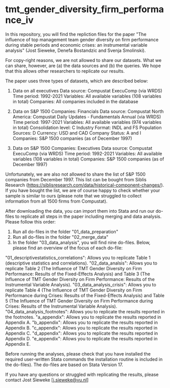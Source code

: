 # tmt_gender_diversity_firm_performance_iv
In this repository, you will find the repliction files for the paper "The influence of top management team gender diversity on firm performance during stable periods and economic crises: an instrumental variable analysis" (Jost Sieweke, Denefa Bostandzic and Svenja Smolinski). 

For copy-right reasons, we are not allowed to share our datasets. What we can share, however, are (a) the data sources and (b) the queries. We hope that this allows other researchers to replicate our results. 

The paper uses three types of datasets, which are described below:

1. Data on all executives
Data source: Compustat ExecuComp (via WRDS)
Time period: 1992-2021
Variables: All available variables (108 variables in total)
Companies: All companies included in the database

2. Data on S&P 1500 Companies: Financials
Data source: Compustat North America: Compustat Daily Updates - Fundamentals Annual (via WRDS)
Time period: 1997-2021
Variables: All available variables (974 variables in total)
Consolidation level: C
Industry Format: INDL and FS
Population Sources: D
Currency: USD and CAD
Company Status: A and I
Companies: S&P 1500 companies (as of December 1997)

3. Data on S&P 1500 Companies: Executives
Data source: Compustat ExecuComp (via WRDS)
Time period: 1992-2021
Variables: All available variables (108 variables in total)
Companies: S&P 1500 companies (as of December 1997)

Unfortunately, we are also not allowed to share the list of S&P 1500 companies from December 1997. This list can be bought from Siblis Research (https://siblisresearch.com/data/historical-component-changes/). If you have bought the list, we are of course happy to check whether your sample is similar to ours (please note that we struggled to collect information from all 1500 firms from Compustat).

After downloading the data, you can import them into Stata and run our do-files to replicate all steps in the paper including merging and data analysis. Please follow this order:

1. Run all do-files in the folder "01_data_preparation"
2. Run all do-files in the folder "02_merge_data"
3. In the folder "03_data_analysis", you will find nine do-files. Below, please find an overview of the focus of each do-file:

"01_descriptivestatistics_correlations": Allows you to replicate Table 1 (descriptive statistics and correlations).
"02_data_analsis": Allows you to replicate Table 2 (The Influence of TMT Gender Diversity on Firm Performance: Results of the Fixed-Effects Analysis) and Table 3 (The Influence of TMT Gender Diversity on Firm Performance: Results of the Instrumental Variable Analysis).
"03_data_analysis_crisis": Allows you to replicate Table 4 (The Influence of TMT Gender Diversity on Firm Performance during Crises: Results of the Fixed-Effects Analysis) and Table 5 (The Influence of TMT Gender Diversity on Firm Performance during Crises: Results of the Instrumental Variable Analysis).
"04_data_analysis_footnotes": Allows you to replicate the results reported in the footnotes.
"a_appendix": Allows you to replicate the results reported in Appendix A. 
"b_appendix": Allows you to replicate the results reported in Appendix B. 
"c_appendix": Allows you to replicate the results reported in Appendix C.
"d_appendix": Allows you to replicate the results reported in Appendix D.
"e_appendix": Allows you to replicate the results reported in Appendix E.  
 
Before running the analyses, please check that you have installed the required user-written Stata commands the installation routine is included in the do-files). The do-files are based on Stata Version 17.

If you have any questions or struggled with replicating the results, please contact Jost Sieweke [j.sieweke@vu.nl]  

 
